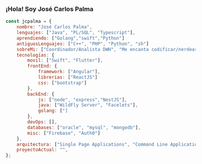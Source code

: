 ### ¡Hola! Soy José Carlos Palma

```javascript
const jcpalma = {
    nombre: "José Carlos Palma",
    lenguajes: ["Java", "PL/SQL", "Typescript"],
    aprendiendo: ["Golang","swift","Python"]
    antiguosLenguajes: ["C++", "PHP", "Python", "sh"]
    sobreMi: ["Coordinador/Analista DWH", "Me encanta codificar/nerdear", "Desarrollo Web/Aplicaciones", "Música/Películas"],
    tecnologías: {
        movil: ["Swift", "Flutter"],
        frontEnd: {
            framework: ["Angular"],
            librerias: ["ReactJS"]
            css: ["bootstrap"]
        },
        backEnd: {
            js: ["node", "express","NestJS"],
            java: ["WildFly Server", "Facelets"],
            golang: ["]
        },
        devOps: [],
        databases: ["oracle", "mysql", "mongodb"],
        misc: ["Firebase", "Auth0"]
    },
    arquitectura: ["Single Page Applications", "Command Line Application", "Desktop Application"],
    proyectoActual: "",
};
```

<!--
**jcpalma/jcpalma** is a ✨ _special_ ✨ repository because its `README.md` (this file) appears on your GitHub profile.

Here are some ideas to get you started:

- 🔭 I’m currently working on ...
- 🌱 I’m currently learning ...
- 👯 I’m looking to collaborate on ...
- 🤔 I’m looking for help with ...
- 💬 Ask me about ...
- 📫 How to reach me: ...
- 😄 Pronouns: ...
- ⚡ Fun fact: ...
-->
